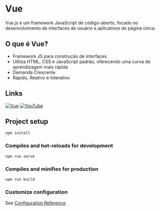 # Vue

Vue.js é um framework JavaScript de código-aberto, focado no desenvolvimento de interfaces de usuário e aplicativos de página única.


## O que é Vue?

- Framework JS para construção de interfaces
- Utiliza HTML, CSS e JavaScript padrão,
oferecendo uma curva de aprendizagem mais rápida
- Demanda Crescente
- Rápido, Reativo e Interativo

## Links
[![Vue](https://img.shields.io/badge/Vue.js-35495E?style=for-the-badge&logo=vue.js&logoColor=4FC08D)](https://pt.vuejs.org/guide/quick-start) 
[![YouTube](https://img.shields.io/badge/YouTube-FF0000?style=for-the-badge&logo=youtube&logoColor=white)](https://youtube.com/playlist?list=PLnDvRpP8BnezDglaAvtWgQXzsOmXUuRHL&si=roK88jc5LoYOgUKc) 

## Project setup
```
npm install
```

### Compiles and hot-reloads for development
```
npm run serve
```

### Compiles and minifies for production
```
npm run build
```

### Customize configuration
See [Configuration Reference](https://cli.vuejs.org/config/).
